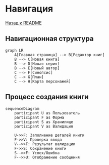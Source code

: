 # Навигация

[Назад к README](readme.md)

## Навигационная структура

```mermaid
graph LR
    A[Главная страница] --> B[Редактор книг]
    B --> C[Новая книга]
    B --> D[Новая серия]
    B --> E[Новый автор]
    C --> F[Синопсис]
    C --> G[План]
    C --> H[Карта персонажей]
```

## Процесс создания книги

```mermaid
sequenceDiagram
    participant U as Пользователь
    participant F as Форма
    participant S as Хранилище
    participant V as Валидация

    U->>F: Заполнение деталей книги
    F->>V: Проверка ввода
    V-->>F: Результат валидации
    F->>S: Сохранение книги
    S-->>F: Успех/Ошибка
    F-->>U: Отображение сообщения
```
